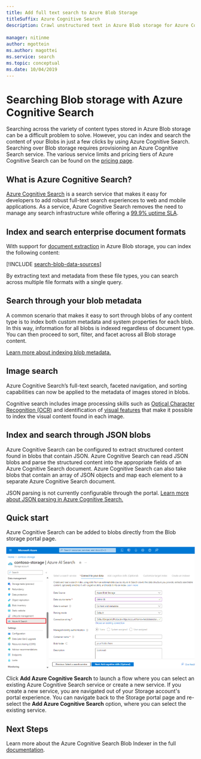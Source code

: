 ```yaml
---
title: Add full text search to Azure Blob Storage
titleSuffix: Azure Cognitive Search
description: Crawl unstructured text in Azure Blob storage for Azure Cognitive Search indexing using the HTTP REST API.

manager: nitinme
author: mgottein 
ms.author: magottei
ms.service: search
ms.topic: conceptual
ms.date: 10/04/2019
---
```


# Searching Blob storage with Azure Cognitive Search

Searching across the variety of content types stored in Azure Blob storage can be a difficult problem to solve. However, you can index and search the content of your Blobs in just a few clicks by using Azure Cognitive Search. Searching over Blob storage requires provisioning an Azure Cognitive Search service. The various service limits and pricing tiers of Azure Cognitive Search can be found on the [pricing page](https://aka.ms/azspricing).

## What is Azure Cognitive Search?
[Azure Cognitive Search](https://aka.ms/whatisazsearch) is a search service that makes it easy for developers to add robust full-text search  experiences to web and mobile applications. As a service, Azure Cognitive Search removes the need to manage any search infrastructure while offering a [99.9% uptime SLA](https://aka.ms/azuresearchsla).

## Index and search enterprise document formats
With support for [document extraction](https://aka.ms/azsblobindexer) in Azure Blob storage, you can index the following content:

[!INCLUDE [search-blob-data-sources](../../includes/search-blob-data-sources.md)]

By extracting text and metadata from these file types, you can search across multiple file formats with a single query. 

## Search through your blob metadata
A common scenario that makes it easy to sort through blobs of any content type is to index both custom  metadata and system properties for each blob. In this way, information for all blobs is indexed regardless of document type. You can then proceed to sort, filter, and facet across all Blob storage content.

[Learn more about indexing blob metadata.](https://aka.ms/azsblobmetadataindexing)

## Image search
Azure Cognitive Search’s full-text search, faceted navigation, and sorting capabilities can now be applied to the metadata of images stored in blobs.

Cognitive search includes image processing skills such as [Optical Character Recognition (OCR)](cognitive-search-skill-ocr.md) and identification of [visual features](cognitive-search-skill-image-analysis.md) that make it possible to index the visual content found in each image.

## Index and search through JSON blobs
Azure Cognitive Search can be configured to extract structured content found in blobs that contain JSON. Azure Cognitive Search can read JSON blobs and parse the structured content into the appropriate fields of an Azure Cognitive Search document. Azure Cognitive Search can also take blobs that contain an array of JSON objects and map each element to a separate Azure Cognitive Search document.

JSON parsing is not currently configurable through the portal. [Learn more about JSON parsing in Azure Cognitive Search.](https://aka.ms/azsjsonblobindexing)

## Quick start
Azure Cognitive Search can be added to blobs directly from the Blob storage portal page.

![](./media/search-blob-storage-integration/blob-blade.png)

Click **Add Azure Cognitive Search** to launch a flow where you can select an existing Azure Cognitive Search service or create a new service. If you create a new service, you are navigated out of your Storage account's portal experience. You can navigate back to the Storage portal page and re-select the **Add Azure Cognitive Search** option, where you can select the existing service.

## Next Steps
Learn more about the Azure Cognitive Search Blob Indexer in the full [documentation](https://aka.ms/azsblobindexer).
